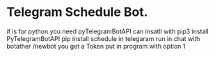 # Telegram Schedule Bot.
if is for python you need pyTelegramBotAPI can insatll with 
pip3 install PyTelegramBotAPI
pip install schedule
in telegaram run in chat with botather
/newbot <name> 
you get a Token
put in program with option 1

